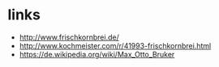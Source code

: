 # links

* http://www.frischkornbrei.de/
* http://www.kochmeister.com/r/41993-frischkornbrei.html
* https://de.wikipedia.org/wiki/Max_Otto_Bruker
